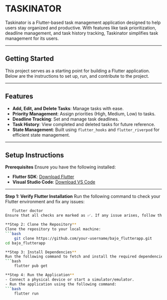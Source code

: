 # TASKINATOR

Taskinator is a Flutter-based task management application designed to help users stay organized and productive. With features like task prioritization, deadline management, and task history tracking, Taskinator simplifies task management for its users.

---

## Getting Started

This project serves as a starting point for building a Flutter application. Below are the instructions to set up, run, and contribute to the project.

---

## Features

- **Add, Edit, and Delete Tasks**: Manage tasks with ease.
- **Priority Management**: Assign priorities (High, Medium, Low) to tasks.
- **Deadline Tracking**: Set and manage task deadlines.
- **Task History**: View completed and deleted tasks for future reference.
- **State Management**: Built using `flutter_hooks` and `flutter_riverpod` for efficient state management.

---

## Setup Instructions

**Prerequisites**
Ensure you have the following installed:
- **Flutter SDK**: [Download Flutter](https://flutter.dev/docs/get-started/install)
- **Visual Studio Code**: [Download VS Code](https://code.visualstudio.com/)

---

**Step 1: Verify Flutter Installation**
Run the following command to check your Flutter environment and fix any issues:
```bash
   flutter doctor
Ensure that all checks are marked as ✅. If any issue arises, follow the recommendations provided by flutter doctor.

**Step 2: Clone the Repository**
Clone the repository to your local machine:
```bash
    git clone https://github.com/your-username/bajo_flutterapp.git
cd bajo_flutterapp

**Step 3: Install Dependencies**
Run the following command to fetch and install the required dependencies:
```bash
    flutter pub get

**Step 4: Run the Application**
- Connect a physical device or start a simulator/emulator.
- Run the application using the following command:
```bash
    flutter run
